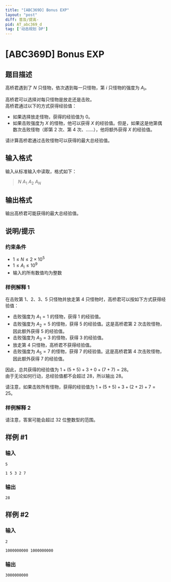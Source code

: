 ```yaml
---
title: "[ABC369D] Bonus EXP"
layout: "post"
diff: 普及/提高-
pid: AT_abc369_d
tag: ['动态规划 DP']
---
```


# [ABC369D] Bonus EXP

## 题目描述

高桥君遇到了 $N$ 只怪物，依次遇到每一只怪物，第 $i$ 只怪物的强度为 $A_i$。

高桥君可以选择对每只怪物是放走还是击败。  
高桥君通过以下的方式获得经验值：

- 如果选择放走怪物，获得的经验值为 $0$。
- 如果击败强度为 $X$ 的怪物，他可以获得 $X$ 的经验值。但是，如果这是他第偶数次击败怪物（即第 $2$ 次、第 $4$ 次、……），他将额外获得 $X$ 的经验值。

请计算高桥君通过击败怪物可以获得的最大总经验值。

## 输入格式

输入从标准输入中读取，格式如下：

> $N$ $A_1$ $A_2$ $A_N$

## 输出格式

输出高桥君可能获得的最大总经验值。

## 说明/提示

### 约束条件

- $1 \leq N \leq 2 \times 10^5$
- $1 \leq A_i \leq 10^9$
- 输入的所有数值均为整数

### 样例解释 1

在击败第 1、2、3、5 只怪物并放走第 4 只怪物时，高桥君可以按如下方式获得经验值： 
- 击败强度为 $A_1=1$ 的怪物，获得 $1$ 的经验值。
- 击败强度为 $A_2=5$ 的怪物，获得 $5$ 的经验值。这是高桥君第 2 次击败怪物，因此额外获得 $5$ 的经验值。
- 击败强度为 $A_3=3$ 的怪物，获得 $3$ 的经验值。
- 放走第 4 只怪物，高桥君不获得经验值。
- 击败强度为 $A_5=7$ 的怪物，获得 $7$ 的经验值。这是高桥君第 4 次击败怪物，因此额外获得 $7$ 的经验值。

因此，总共获得的经验值为 $1+(5+5)+3+0+(7+7)=28$。  
由于无论如何行动，总经验值都不会超过 $28$，所以输出 $28$。

请注意，如果击败所有怪物，获得的经验值为 $1+(5+5)+3+(2+2)+7=25$。

### 样例解释 2

请注意，答案可能会超过 32 位整数型的范围。

## 样例 #1

### 输入

```
5
1 5 3 2 7
```

### 输出

```
28
```

## 样例 #2

### 输入

```
2
1000000000 1000000000
```

### 输出

```
3000000000
```

